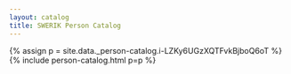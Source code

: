 ```yaml
---
layout: catalog
title: SWERIK Person Catalog
---
```

{% assign p = site.data._person-catalog.i-LZKy6UGzXQTFvkBjboQ6oT %}
{% include person-catalog.html p=p %}

